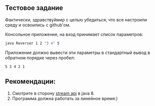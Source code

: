 ## Тестовое задание
Фактически, здравствуймир с целью убедиться, что все настроили среду и освоились с github'ом.

Консольное приложение, на вход принимает список параметров:
```bash
java Reverser 1 2 "3 4" 5
```

Приложение должно вывести эти параметры в стандартный вывод в обратном порядке через пробел:
```
5 3 4 2 1
```

## Рекомендации:
 1. Смотрите в сторону [stream api](https://docs.oracle.com/javase/8/docs/api/java/util/stream/package-summary.html) в java 8. 
 2. Программа должна работать за линейное время:)
